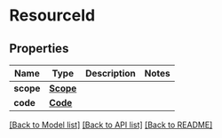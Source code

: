 # ResourceId


## Properties
Name | Type | Description | Notes
------------ | ------------- | ------------- | -------------
**scope** | [**Scope**](Scope.md) |  | 
**code** | [**Code**](Code.md) |  | 

[[Back to Model list]](../README.md#documentation-for-models) [[Back to API list]](../README.md#documentation-for-api-endpoints) [[Back to README]](../README.md)


